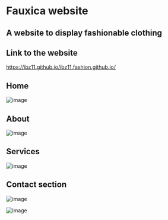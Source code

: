 <h1>Fauxica website</h1>
<h2>A website to display fashionable clothing</h2>
<h2>Link  to the website</h2><a href="https://ibz11.github.io/ibz11.fashion.github.io/">https://ibz11.github.io/ibz11.fashion.github.io/</a>

<h2>Home </h2>

![image](https://github.com/ibz11/ibz11.fashion.github.io/assets/90426909/824cfaa6-18c3-4087-aded-32217075f1f9)

<h2>About</h2>

![image](https://github.com/ibz11/ibz11.fashion.github.io/assets/90426909/0b9dcda5-83fe-4392-8da2-c64225048125)

<h2>Services</h2>

![image](https://github.com/ibz11/ibz11.fashion.github.io/assets/90426909/41f8ccd4-3f89-4187-b485-402ade2d6add)

<h2>Contact section</h2>

![image](https://github.com/ibz11/ibz11.fashion.github.io/assets/90426909/2b70d18f-a84b-4d01-ac6c-9d1ea67c912c)

![image](https://github.com/ibz11/ibz11.fashion.github.io/assets/90426909/15fc905e-8f45-4dfc-bf64-1fa28a63466b)



